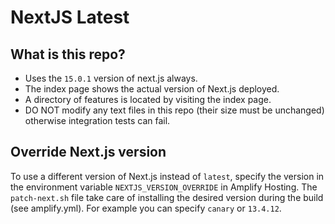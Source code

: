 # NextJS Latest

## What is this repo?

- Uses the `15.0.1` version of next.js always.
- The index page shows the actual version of Next.js deployed. 
- A directory of features is located by visiting the index page.
- DO NOT modify any text files in this repo (their size must be unchanged) otherwise integration tests can fail.

## Override Next.js version

To use a different version of Next.js instead of `latest`, specify the version in the environment 
variable `NEXTJS_VERSION_OVERRIDE` in Amplify Hosting. The `patch-next.sh` file take care of 
installing the desired version during the build (see amplify.yml). For example you can specify 
`canary` or `13.4.12`.
